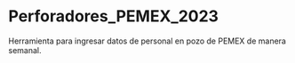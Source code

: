 # Perforadores_PEMEX_2023
Herramienta para ingresar datos de personal en pozo de PEMEX de manera semanal.
